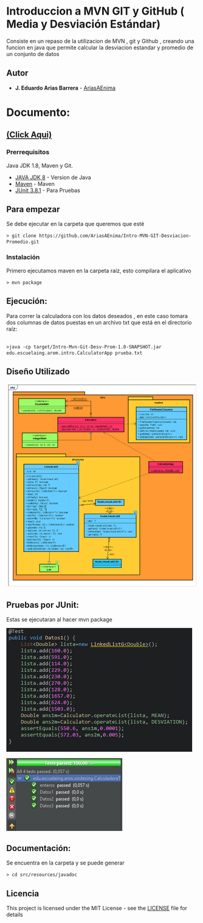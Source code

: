 # Introduccion a MVN GIT y GitHub ( Media y Desviación Estándar)

Consiste en un repaso de la utilizacion de MVN , git y Github , creando una funcion en java que permite calcular la desviacion estandar y promedio de un conjunto de datos

## Autor

* **J. Eduardo Arias Barrera** - [AriasAEnima](https://github.com/AriasAEnima)

# Documento:
## [(Click Aqui)](https://github.com/AriasAEnima/Intro-MVN-GIT-Desviacion-Promedio/blob/master/informe.pdf)

### Prerrequisitos

Java JDK 1.8, Maven y Git.

* [JAVA JDK 8](http://www.oracle.com/technetwork/java/javase/overview/index.html) - Version de Java
* [Maven](https://maven.apache.org/) - Maven
* [JUnit 3.8.1](https://mvnrepository.com/artifact/junit/junit/3.8.1) - Para Pruebas


## Para empezar

Se debe ejecutar en la carpeta que queremos que esté
```
> git clone https://github.com/AriasAEnima/Intro-MVN-GIT-Desviacion-Promedio.git
```
### Instalación

Primero ejecutamos maven en la carpeta raíz, esto compilara el aplicativo

```
> mvn package
```


## Ejecución:

Para correr la calculadora con los datos deseados , en este caso tomara dos columnas de datos puestas en un archivo txt que está en el directorio raíz:
```

>java -cp target/Intro-Mvn-Git-Desv-Prom-1.0-SNAPSHOT.jar
edu.escuelaing.arem.intro.CalculatorApp prueba.txt
```


## Diseño Utilizado

![Modelo](media/modelo.PNG)




## Pruebas por JUnit:

Estas se ejecutaran al hacer mvn package

![prueba](media/prueba.PNG)

![test](media/test.PNG)


## Documentación:

Se encuentra en la carpeta y se puede generar
```
> cd src/resources/javadoc
```



## Licencia

This project is licensed under the MIT License  - see the [LICENSE](LICENSE) file for details
